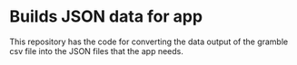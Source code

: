 # Builds JSON data for app
This repository has the code for converting the data output of the gramble csv file into the JSON files that the app needs.

